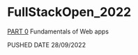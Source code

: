 # FullStackOpen_2022

[PART 0](https://github.com/RafaelCENG/FullStackOpen_2022/tree/main/part0)
Fundamentals of Web apps

PUSHED DATE 28/09/2022 
